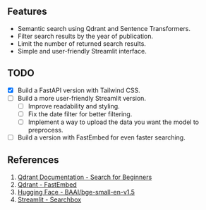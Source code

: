
## Features

- Semantic search using Qdrant and Sentence Transformers.
- Filter search results by the year of publication.
- Limit the number of returned search results.
- Simple and user-friendly Streamlit interface.

## TODO

- [x] Build a FastAPI version with Tailwind CSS.
- [ ] Build a more user-friendly Streamlit version.
  - [ ] Improve readability and styling.
  - [ ] Fix the date filter for better filtering.
  - [ ] Implement a way to upload the data you want the model to preprocess.
- [ ] Build a version with FastEmbed for even faster searching.

## References

1. [Qdrant Documentation - Search for Beginners](https://qdrant.tech/documentation/tutorials/search-beginners/)
2. [Qdrant - FastEmbed](https://qdrant.tech/articles/fastembed/)
3. [Hugging Face - BAAI/bge-small-en-v1.5](https://huggingface.co/BAAI/bge-small-en-v1.5)
4. [Streamlit - Searchbox](https://github.com/m-wrzr/streamlit-searchbox)
